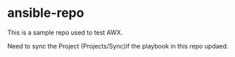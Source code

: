 # ansible-repo
This is a sample repo used to test AWX.

Need to sync the Project (Projects/Sync)if the playbook in this repo updaed. 
